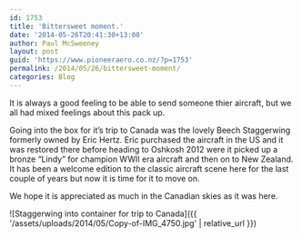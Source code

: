 ```yaml
---
id: 1753
title: 'Bittersweet moment.'
date: '2014-05-26T20:41:30+13:00'
author: Paul McSweeney
layout: post
guid: 'https://www.pioneeraero.co.nz/?p=1753'
permalink: /2014/05/26/bittersweet-moment/
categories: Blog
---
```


It is always a good feeling to be able to send someone thier aircraft, but we all had mixed feelings about this pack up.

Going into the box for it’s trip to Canada was the lovely Beech Staggerwing formerly owned by Eric Hertz. Eric purchased the aircraft in the US and it was restored there before heading to Oshkosh 2012 were it picked up a bronze “Lindy” for champion WWII era aircraft and then on to New Zealand. It has been a welcome edition to the classic aircraft scene here for the last couple of years but now it is time for it to move on.

We hope it is appreciated as much in the Canadian skies as it was here.

![Staggerwing into container for trip to Canada]({{ '/assets/uploads/2014/05/Copy-of-IMG_4750.jpg' | relative_url }})
